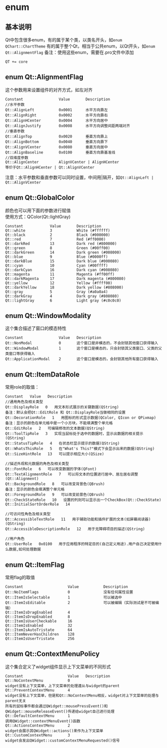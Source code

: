 # enum

## 基本说明
Qt中包含很多enum，有的属于某个类，以类名开头，如`enum QChart::ChartTheme`
有的属于整个Qt，相当于公共enum，以Qt开头，如`enum Qt::AlignmentFlag`
备注：使用这些enum，需要在.pro文件中添加
```
QT += core
```


## enum Qt::AlignmentFlag
这个参数用来设置组件的对齐方式，如左对齐  
```
Constant				Value		Description
//水平参数
Qt::AlignLeft			0x0001		水平方向靠左
Qt::AlignRight			0x0002		水平方向靠右
Qt::AlignHCenter		0x0004		水平方向居中
Qt::AlignJustify		0x0008		水平方向调整间距两端对齐
//垂直参数
Qt::AlignTop			0x0020		垂直方向靠上
Qt::AlignBottom			0x0040		垂直方向靠下
Qt::AlignVCenter		0x0080		垂直方向居中
Qt::AlignBaseline		0x0100		垂直方向靠基准线
//双维度参数
Qt::AlignCenter			AlignVCenter | AlignHCenter
等价于Qt::AlignHCenter | Qt::AlignVCenter
```
注意：水平参数和垂直参数可以同时设置，中间用|隔开，如`Qt::AlignLeft | Qt::AlignVCenter`  


## enum Qt::GlobalColor
颜色也可以用下面的参数进行赋值  
使用方式：QColor(Qt::lightGray)  
```
Constant 			Value 		Description
Qt::white 			3 			White (#ffffff)
Qt::black 			2 			Black (#000000)
Qt::red 			7 			Red (#ff0000)
Qt::darkRed 		13 			Dark red (#800000)
Qt::green 			8 			Green (#00ff00) 
Qt::darkGreen 		14 			Dark green (#008000) 
Qt::blue 			9 			Blue (#0000ff) 
Qt::darkBlue 		15 			Dark blue (#000080) 
Qt::cyan 			10 			Cyan (#00ffff) 
Qt::darkCyan 		16 			Dark cyan (#008080) 
Qt::magenta 		11 			Magenta (#ff00ff) 
Qt::darkMagenta 	17 			Dark magenta (#800080) 
Qt::yellow 			12 			Yellow (#ffff00) 
Qt::darkYellow 		18 			Dark yellow (#808000) 
Qt::gray 			5 			Gray (#a0a0a4) 
Qt::darkGray 		4 			Dark gray (#808080) 
Qt::lightGray 		6 			Light gray (#c0c0c0) 
```


## enum Qt::WindowModality
这个集合描述了窗口的模态特性  
```
Constant 				Value 	Description
Qt::NonModal 			0 		这个窗口是非模态的，不会封锁其他窗口获得输入
Qt::WindowModal 		1 		这个窗口是模态的，只会封锁其父类窗口、父类的父类窗口等获得输入
Qt::ApplicationModal 	2 		这个窗口是模态的，会封锁其他所有窗口获得输入
```


## enum Qt::ItemDataRole
常用role的取值：  
```
Constant   Value   Description  
//通用角色及相关类型
Qt::DisplayRole   0   用文本形式展示的关键数据(QString)
备注：默认会把Qt::EditRole 和 Qt::DisplayRole当做相同的设置
Qt::DecorationRole   1   用图标的形式显示数据(QColor, QIcon or QPixmap)
备注：显示的颜色在单元格中是一个小方块，不能填满整个单元格
Qt::EditRole   2   可编辑修改的文本数据(QString)
Qt::ToolTipRole   3   实现当鼠标处于选中的数据时，显示出数据的相关提示(QString)
Qt::StatusTipRole   4   在状态栏显示提示的数据(QString)
Qt::WhatsThisRole   5   在"What's This?"模式下会显示出来的数据(QString)
Qt::SizeHintRole   13   可以提示相应大小(QSize)

//描述外观和元数据的角色及相关类型
Qt::FontRole   6   可以改变数据的字体(QFont)
Qt::TextAlignmentRole   7   可以将文本的位置进行居中、居左居右调整(Qt::Alignment)
Qt::BackgroundRole   8   可以改变背景色(QBrush)
备注：显示的颜色会填满整个单元格
Qt::ForegroundRole   9   可以改变前景色(QBrush)
Qt::CheckStateRole   10   设置的列则可以显示出一个CheckBox(Qt::CheckState)
Qt::InitialSortOrderRole   14

//可访问性角色及相关类型
Qt::AccessibleTextRole   11   用于辅助功能和插件扩展的文本(如屏幕阅读器)(QString)
Qt::AccessibleDescriptionRole   12   用于无障碍项目的描述(QString)

//用户角色
Qt::UserRole   0x0100   用于应用程序的特定目的(自己定义用途).用户自己决定使用什么数据,如何处理数据
```


## enum Qt::ItemFlag
常用flag的取值  
```
Constant 					Value 			Description
Qt::NoItemFlags 			0 				没有任何属性设置
Qt::ItemIsSelectable 		1 				可以被选中
Qt::ItemIsEditable 			2 				可以被编辑（实际测试是不可被编辑）
Qt::ItemIsDragEnabled 		4 				
Qt::ItemIsDropEnabled 		8 				
Qt::ItemIsUserCheckable 	16 				
Qt::ItemIsEnabled 			32 				
Qt::ItemIsAutoTristate 		64 				
Qt::ItemNeverHasChildren 	128 			
Qt::ItemIsUserTristate 		256 			
```


## enum Qt::ContextMenuPolicy
这个集合定义了widget组件显示上下文菜单的不同形式  
```
Constant					Value	Description
Qt::NoContextMenu			0		
widget没有上下文菜单，上下文菜单的处理遵从与widget的parent
Qt::PreventContextMenu		4		
widget没有上下文菜单，但是和Qt::NoContextMenu相反，widget对上下文菜单的处理与parent无关
所有的鼠标事件都会通过QWidget::mousePressEvent()和QWidget::mouseReleaseEvent()传递给widget自己进行处理
Qt::DefaultContextMenu 		1		
调用QWidget::contextMenuEvent()函数
Qt::ActionsContextMenu 		2		
widget会展示其QWidget::actions()来作为上下文菜单
Qt::CustomContextMenu 		3		
widget会发出QWidget::customContextMenuRequested()信号  
```
